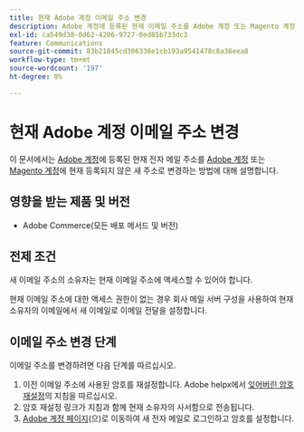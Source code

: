 ```yaml
---
title: 현재 Adobe 계정 이메일 주소 변경
description: Adobe 계정에 등록된 현재 이메일 주소를 Adobe 계정 또는 Magento 계정에 현재 등록되지 않은 새 주소로 변경하는 방법을 알아봅니다.
exl-id: ca549d38-0d62-4206-9727-0ed85b733dc3
feature: Communications
source-git-commit: 83b21845cd306336e1cb193a9541478c8a38eea8
workflow-type: tm+mt
source-wordcount: '197'
ht-degree: 0%

---
```


# 현재 Adobe 계정 이메일 주소 변경

이 문서에서는 [Adobe 계정](https://account.adobe.com/)에 등록된 현재 전자 메일 주소를 [Adobe 계정](https://account.adobe.com/) 또는 [Magento 계정](https://account.magento.com/)에 현재 등록되지 않은 새 주소로 변경하는 방법에 대해 설명합니다.

## 영향을 받는 제품 및 버전

* Adobe Commerce(모든 배포 메서드 및 버전)

## 전제 조건

새 이메일 주소의 소유자는 현재 이메일 주소에 액세스할 수 있어야 합니다.

현재 이메일 주소에 대한 액세스 권한이 없는 경우 회사 메일 서버 구성을 사용하여 현재 소유자의 이메일에서 새 이메일로 이메일 전달을 설정합니다.

## 이메일 주소 변경 단계

이메일 주소를 변경하려면 다음 단계를 따르십시오.

1. 이전 이메일 주소에 사용된 암호를 재설정합니다. Adobe helpx에서 [잊어버린 암호 재설정](https://helpx.adobe.com/manage-account/using/change-or-reset-password.html)의 지침을 따르십시오.
1. 암호 재설정 링크가 지침과 함께 현재 소유자의 사서함으로 전송됩니다.
1. [Adobe 계정 페이지](https://account.adobe.com)(으)로 이동하여 새 전자 메일로 로그인하고 암호를 설정합니다.
